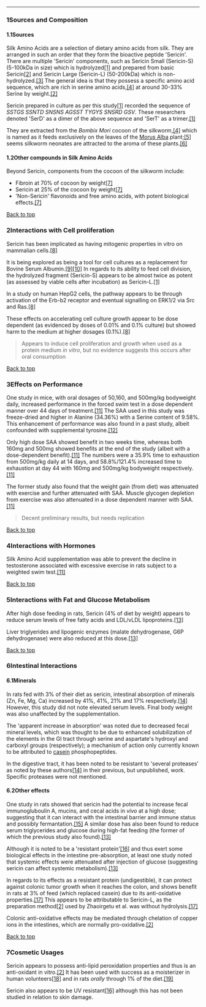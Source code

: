 





---


### 1Sources and Composition

#### 1.1Sources


Silk Amino Acids are a selection of dietary amino acids from silk. They are arranged in such an order that they form the bioactive peptide 'Sericin'. There are multiple 'Sericin' components, such as Sericin Small (Sericin-S) (5-100kDa in size) which is hydrolyzed[[1]](#ref1) and prepared from basic Sericin[[2]](#ref2) and Sericin Large (Sericin-L) (50-200kDa) which is non-hydrolyzed.[[3]](#ref3) The general idea is that they possess a specific amino acid sequence, which are rich in serine amino acids,[[4]](#ref4) at around 30-33% Serine by weight.[[2]](#ref2)


Sericin prepared in culture as per this study[[1]](#ref1) recorded the sequence of *SSTGS SSNTD SNSNS AGSST TYGYS SNSRD GSV*. These researchers denoted 'SerD' as a dimer of the above sequence and 'SerT' as a trimer.[[1]](#ref1)


They are extracted from the *Bombix Mori* cocoon of the silkworm,[[4]](#ref4) which is named as it feeds exclusively on the leaves of the [Morus Alba](/supplements/morus-alba/) plant;[[5]](#ref5) seems silkworm neonates are attracted to the aroma of these plants.[[6]](#ref6)


#### 1.2Other compounds in Silk Amino Acids


Beyond Sericin, components from the cocoon of the silkworm include:


* Fibroin at 70% of cocoon by weight[[7]](#ref7)
* Sericin at 25% of the cocoon by weight[[7]](#ref7)
* 'Non-Sericin' flavonoids and free amino acids, with potent biological effects.[[7]](#ref7)

[Back to top](#c-sources-and-composition)
### 2Interactions with Cell proliferation

Sericin has been implicated as having mitogenic properties in vitro on mammalian cells.[[8]](#ref8) 


It is being explored as being a tool for cell cultures as a replacement for Bovine Serum Albumin.[[9]](#ref9)[[10]](#ref10) In regards to its ability to feed cell division, the hydrolyzed fragment (Sericin-S) appears to be almost twice as potent (as assessed by viable cells after incubation) as Sericin-L.[[1]](#ref1)


In a study on human HepG2 cells, the pathway appears to be through activation of the Erb-b2 receptor and eventual signalling on ERK1/2 via Src and Ras.[[8]](#ref8)


These effects on accelerating cell culture growth appear to be dose dependent (as evidenced by doses of 0.01% and 0.1% culture) but showed harm to the medium at higher dosages (0.1%).[[8]](#ref8)



> Appears to induce cell proliferation and growth when used as a protein medium *in vitro*, but no evidence suggests this occurs after oral consumption


[Back to top](#c-interactions-with-cell-proliferation)
### 3Effects on Performance

One study in mice, with oral dosages of 50,160, and 500mg/kg bodyweight daily, increased performance in the forced swim test in a dose dependent manner over 44 days of treatment.[[11]](#ref11) The SAA used in this study was freeze-dried and higher in Alanine (34.36%) with a Serine content of 9.58%. This enhancement of performance was also found in a past study, albeit confounded with supplemental tyrosine.[[12]](#ref12)


Only high dose SAA showed benefit in two weeks time, whereas both 160mg and 500mg showed benefits at the end of the study (albeit with a dose-dependent benefit).[[11]](#ref11) The numbers were a 35.9% time to exhaustion from 500mg/kg daily at 14 days, and 58.8%/121.4% increased time to exhaustion at day 44 with 160mg and 500mg/kg bodyweight respectively.[[11]](#ref11)


The former study also found that the weight gain (from diet) was attenuated with exercise and further attenuated with SAA. Muscle glycogen depletion from exercise was also attenuated in a dose dependent manner with SAA.[[11]](#ref11)



> Decent preliminary results, but needs replication


[Back to top](#c-effects-on-performance)
### 4Interactions with Hormones

Silk Amino Acid supplementation was able to prevent the decline in testosterone associated with excessive exercise in rats subject to a weighted swim test.[[11]](#ref11)


[Back to top](#c-interactions-with-hormones)
### 5Interactions with Fat and Glucose Metabolism

After high dose feeding in rats, Sericin (4% of diet by weight) appears to reduce serum levels of free fatty acids and LDL/vLDL lipoproteins.[[13]](#ref13)


Liver triglyerides and lipogenic enzymes (malate dehydrogenase, G6P dehydrogenase) were also reduced at this dose.[[13]](#ref13)


[Back to top](#c-interactions-with-fat-and-glucose-metabolism)
### 6Intestinal Interactions

#### 6.1Minerals


In rats fed with 3% of their diet as sericin, intestinal absorption of minerals (Zn, Fe, Mg, Ca) increased by 41%, 41%, 21% and 17% respectively.[[14]](#ref14) However, this study did not note elevated serum levels. Final body weight was also unaffected by the supplementation.


The 'apparent increase in absorption' was noted due to decreased fecal mineral levels, which was thought to be due to enhanced solubilization of the elements in the GI tract through serine and aspartate's hydroxyl and carboxyl groups (respectively); a mechanism of action only currently known to be attributed to [casein](/supplements/casein-protein/) phosphopeptides.


In the digestive tract, it has been noted to be resistant to 'several proteases' as noted by these authors[[14]](#ref14) in their previous, but unpublished, work. Specific proteases were not mentioned.


#### 6.2Other effects


One study in rats showed that sericin had the potential to increase fecal immunogluboulin A, mucins, and cecal acids in *vivo* at a high dose; suggesting that it can interact with the intestinal barrier and immune status and possibly fermantation.[[15]](#ref15) A similar dose has also been found to reduce serum triglycerides and glucose during high-fat feeding (the former of which the previous study also found).[[13]](#ref13)


Although it is noted to be a 'resistant protein'[[16]](#ref16) and thus exert some biological effects in the intestine pre-absorption, at least one study noted that systemic effects were attenuated after injection of glucose (suggesting sericin can affect systemic metabolism).[[13]](#ref13) 


In regards to its effects as a resistant protein (undigestible), it can protect against colonic tumor growth when it reaches the colon, and shows benefit in rats at 3% of feed (which replaced casein) due to its anti-oxidative properties.[[17]](#ref17) This appears to be attributable to Sericin-L, as the preparation method[[2]](#ref2) used by Zhaoirgetu et al. was without hydrolysis.[[17]](#ref17)


Colonic anti-oxidative effects may be mediated through chelation of copper ions in the intestines, which are normally pro-oxidative.[[2]](#ref2)


[Back to top](#c-intestinal-interactions)
### 7Cosmetic Usages

Sericin appears to possess anti-lipid peroxidation properties and thus is an anti-oxidant in vitro.[[2]](#ref2) It has been used with success as a moisterizer in human volunteers[[18]](#ref18) and in rats *orally* through 1% of the diet.[[19]](#ref19)


Sericin also appears to be UV resistant[[16]](#ref16) although this has not been studied in relation to skin damage.

 


